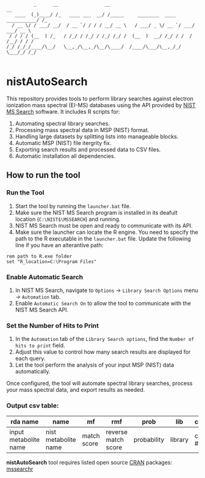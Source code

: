 ``` 
          _      __                 __                                     __  
   ____  (_)____/ /_   ____ ___  __/ /_____     ________  ____ ___________/ /_ 
  / __ \/ / ___/ __/  / __ `/ / / / __/ __ \   / ___/ _ \/ __ `/ ___/ ___/ __ \
 / / / / (__  ) /_   / /_/ / /_/ / /_/ /_/ /  (__  )  __/ /_/ / /  / /__/ / / /
/_/ /_/_/____/\__/   \__,_/\__,_/\__/\____/  /____/\___/\__,_/_/   \___/_/ /_/ 
                                                                               
```                                                                         

# nistAutoSearch

This repository provides tools to perform library searches against electron ionization mass spectral (EI-MS) databases using the API provided by [NIST MS Search](https://chemdata.nist.gov/mass-spc/ms-search/downloads/) software. It includes R scripts for:



1. Automating spectral library searches.
2. Processing mass spectral data in MSP (NIST) format.
3. Handling large datasets by splitting lists into manageable blocks.
4. Automatic MSP (NIST) file itergrity fix.
5. Exporting search results and processed data to CSV files.
6. Automatic installation all dependencies.
 
## How to run the tool
### Run the Tool

1. Start the tool by running the `launcher.bat` file.
2. Make sure the NIST MS Search program is installed in its deafult location (`C:\NIST$\MSSEARCH`) and running.
3. NIST MS Search must be open and ready to communicate with its API.
4. Make sure the launcher can locate the R engine. You need to specify the path to the R executable in the `launcher.bat` file. Update the following line if you have an alterantive path:

```batch
rem path to R.exe folder
set "R_location=C:\Program Files"
```

### Enable Automatic Search

1. In NIST MS Search, navigate to `Options` -> `Library Search Options` menu -> `Automation` tab.
2. Enable `Automatic Search On` to allow the tool to communicate with the NIST MS Search API.

### Set the Number of Hits to Print

1. In the `Automation` tab of the `Library Search options`, find the `Number of hits to print` field.
2. Adjust this value to control how many search results are displayed for each query.
3. Let the tool perform the analysis of your input MSP (NIST) data automatically.

Once configured, the tool will automate spectral library searches, process your mass spectral data, and export results as needed.

### Output csv table:

| rda name | name      | mf           | rmf          | prob       | lib     | cas       | formula | mw             | id  | ri              |
|----------|-----------|--------------|--------------|------------|---------|-----------|---------|----------------|-----|-----------------|
| input metabolite name | nist metabolite name | match score  | reverse match score | probability | library | cas #    | formula | molecular weight | id # | retention index |



**nistAutoSearch** tool requires listed open source [CRAN](https://cran.r-project.org) packages: [mssearchr](https://github.com/AndreySamokhin/mssearchr)

